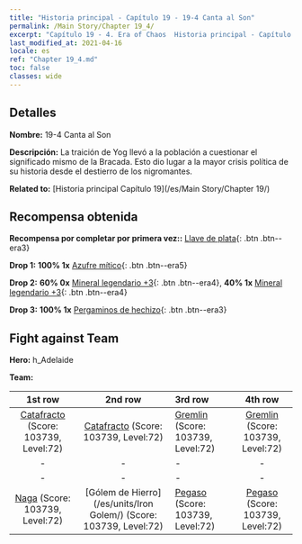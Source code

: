```yaml
---
title: "Historia principal - Capítulo 19 - 19-4 Canta al Son"
permalink: /Main Story/Chapter 19_4/
excerpt: "Capítulo 19 - 4. Era of Chaos  Historia principal - Capítulo 19_4. 19-4 Canta al Son"
last_modified_at: 2021-04-16
locale: es
ref: "Chapter 19_4.md"
toc: false
classes: wide
---
```


## Detalles

 **Nombre:** 19-4 Canta al Son

 **Descripción:** La traición de Yog llevó a la población a cuestionar el significado mismo de la Bracada. Esto dio lugar a la mayor crisis política de su historia desde el destierro de los nigromantes.

 **Related to:** [Historia principal Capítulo 19](/es/Main Story/Chapter 19/)

## Recompensa obtenida

 **Recompensa por completar por primera vez::** [Llave de plata](/es/Items/con_693/){: .btn .btn--era3}

 **Drop 1:** **100% 1x** [Azufre mítico](/es/Items/mat_64/){: .btn .btn--era5}

 **Drop 2:** **60% 0x** [Mineral legendario +3](/es/Items/mat_54/){: .btn .btn--era4}, **40% 1x** [Mineral legendario +3](/es/Items/mat_54/){: .btn .btn--era4}

 **Drop 3:** **100% 1x** [Pergaminos de hechizo](/es/Items/con_694/){: .btn .btn--era3}


## Fight against Team
 **Hero:** h_Adelaide

 **Team:**


  | 1st row | 2nd row | 3rd row | 4th row |
  |:----:|:----:|:----|:----:|
  | [Catafracto](/es/units/Cavalier/) (Score: 103739, Level:72)  | [Catafracto](/es/units/Cavalier/) (Score: 103739, Level:72)  | [Gremlin](/es/units/Gremlin/) (Score: 103739, Level:72)  | [Gremlin](/es/units/Gremlin/) (Score: 103739, Level:72)  |
  | - | - | - | - |
  | - | - | - | - |
  | [Naga](/es/units/Naga/) (Score: 103739, Level:72)  | [Gólem de Hierro](/es/units/Iron Golem/) (Score: 103739, Level:72)  | [Pegaso](/es/units/Pegasus/) (Score: 103739, Level:72)  | [Pegaso](/es/units/Pegasus/) (Score: 103739, Level:72)  |


